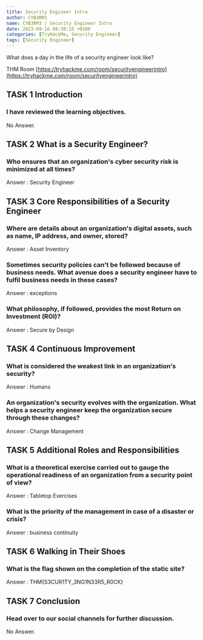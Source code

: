 ```yaml
---
title: Security Engineer Intro
author: CYB3RM3
name: CYB3RM3 | Security Engineer Intro
date: 2023-09-16 08:38:15 +0100
categories: [TryHackMe, Security Engineer]
tags: [Security Engineer]
---
```


What does a day in the life of a security engineer look like?

THM Room [https://tryhackme.com/room/securityengineerintro](https://tryhackme.com/room/securityengineerintro)



## TASK 1 Introduction
### I have reviewed the learning objectives. 
No Answer.

## TASK 2 What is a Security Engineer?
###  Who ensures that an organization's cyber security risk is minimized at all times? 

Answer : Security Engineer

## TASK 3 Core Responsibilities of a Security Engineer
###  Where are details about an organization's digital assets, such as name, IP address, and owner, stored? 
Answer : Asset Inventory

### Sometimes security policies can't be followed because of business needs. What avenue does a security engineer have to fulfil business needs in these cases?
Answer : exceptions

### What philosophy, if followed, provides the most Return on Investment (ROI)?
Answer : Secure by Design

## TASK 4 Continuous Improvement
### What is considered the weakest link in an organization's security?
Answer : Humans

### An organization's security evolves with the organization. What helps a security engineer keep the organization secure through these changes?
Answer : Change Management

## TASK 5 Additional Roles and Responsibilities
### What is a theoretical exercise carried out to gauge the operational readiness of an organization from a security point of view?
Answer : Tabletop Exercises

### What is the priority of the management in case of a disaster or crisis?
Answer : business continuity

## TASK 6 Walking in Their Shoes
### What is the flag shown on the completion of the static site? 

Answer : THM{S3CUR1TY_3NG1N33R5_R0CK}

## TASK 7 Conclusion
### Head over to our social channels for further discussion.
No Answer.

